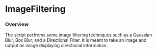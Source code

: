 # ImageFiltering
### Overview
The script perfroms some image filtering techniques such as a Gaussian Blur, Box Blur, and a Directional Filter. It is meant to take an image and output an image displaying directional information.
